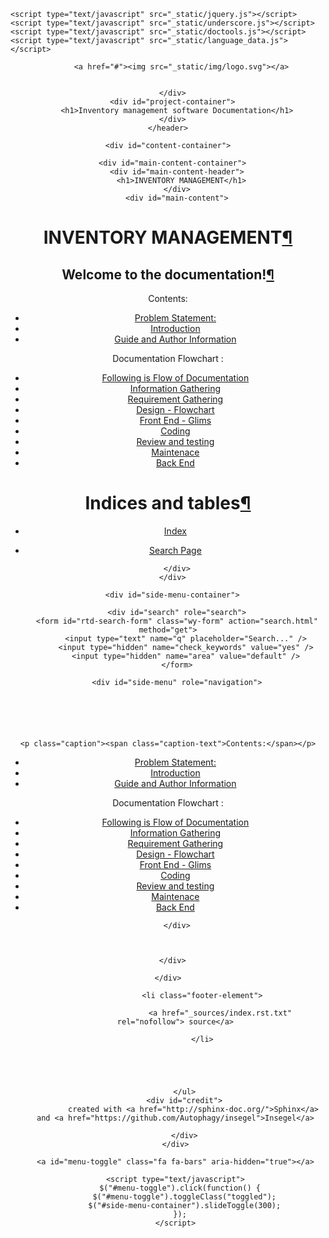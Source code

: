 
<!DOCTYPE html>
<head>
  <meta charset="utf-8">
  
  <meta name="viewport" content="width=device-width, initial-scale=1.0">
  <meta name="theme-color" content="#2D2D2D" />
  
  <title>Inventory management software :: INVENTORY MANAGEMENT</title>
  

  <link rel="icon" type="image/png" sizes="32x32" href="_static/img/favicon-32x32.png">
  <link rel="icon" type="image/png" sizes="16x16" href="_static/img/favicon-16x16.png">
        <link rel="index" title="Index"
              href="genindex.html"/>

  <link rel="stylesheet" href="_static/css/insegel.css"/>

  <script type="text/javascript">
    var DOCUMENTATION_OPTIONS = {
        URL_ROOT:'',
        VERSION:'',
        LANGUAGE:'None',
        COLLAPSE_INDEX:false,
        FILE_SUFFIX:'.html',
        HAS_SOURCE:  true,
        SOURCELINK_SUFFIX: '.txt'
    };
  </script>
    <script type="text/javascript" src="_static/jquery.js"></script>
    <script type="text/javascript" src="_static/underscore.js"></script>
    <script type="text/javascript" src="_static/doctools.js"></script>
    <script type="text/javascript" src="_static/language_data.js"></script>

  <script src="https://email.tl.fortawesome.com/c/eJxNjUEOgyAQAF8jR7Kw6wIHDh7sP1Cw2mgxgmn6-3JsMqc5zEQfE8dkxOY1KKMUOI3ACFKRJpSW2AAp7ontYIaxI6i7XPJVwyeVfCQ550Os3jLrGSNOLgbdAy6s0PBk2TFNjEbsfq31LB0OnX407pJa5v2faRadwSW63mn5KuLyR9j2tgx3zecanl-55R_-jjPs"></script>

</head>

<body>
  <div id="insegel-container">
    <header>
      <div id="logo-container">
          
          <a href="#"><img src="_static/img/logo.svg"></a>
          

      </div>
      <div id="project-container">
        <h1>Inventory management software Documentation</h1>
      </div>
    </header>

    <div id="content-container">

      <div id="main-content-container">
        <div id="main-content-header">
          <h1>INVENTORY MANAGEMENT</h1>
        </div>
        <div id="main-content">
          
  <div class="section" id="inventory-management">
<h1>INVENTORY MANAGEMENT<a class="headerlink" href="#inventory-management" title="Permalink to this headline">¶</a></h1>
<div class="section" id="welcome-to-the-documentation">
<h2>Welcome to the documentation!<a class="headerlink" href="#welcome-to-the-documentation" title="Permalink to this headline">¶</a></h2>
<div class="toctree-wrapper compound">
<p class="caption"><span class="caption-text">Contents:</span></p>
<ul>
<li class="toctree-l1"><a class="reference internal" href="Problem_statement.html">Problem Statement:</a></li>
<li class="toctree-l1"><a class="reference internal" href="Introduction.html">Introduction</a></li>
<li class="toctree-l1"><a class="reference internal" href="Author.html">Guide and Author Information</a></li>
</ul>
</div>
<div class="toctree-wrapper compound">
<p class="caption"><span class="caption-text">Documentation Flowchart  :</span></p>
<ul>
<li class="toctree-l1"><a class="reference internal" href="Index.html">Following is Flow of Documentation</a></li>
<li class="toctree-l1"><a class="reference internal" href="Stage1.html">Information Gathering</a></li>
<li class="toctree-l1"><a class="reference internal" href="Stage2.html">Requirement Gathering</a></li>
<li class="toctree-l1"><a class="reference internal" href="Stage3.html">Design - Flowchart</a></li>
<li class="toctree-l1"><a class="reference internal" href="Stage4.html">Front End - Glims</a></li>
<li class="toctree-l1"><a class="reference internal" href="Stage5.html">Coding</a></li>
<li class="toctree-l1"><a class="reference internal" href="Stage6.html">Review and testing</a></li>
<li class="toctree-l1"><a class="reference internal" href="Stage7.html">Maintenace</a></li>
<li class="toctree-l1"><a class="reference internal" href="Stage8.html">Back End</a></li>
</ul>
</div>
</div>
</div>
<div class="section" id="indices-and-tables">
<h1>Indices and tables<a class="headerlink" href="#indices-and-tables" title="Permalink to this headline">¶</a></h1>
<ul class="simple">
<li><p><a class="reference internal" href="genindex.html"><span class="std std-ref">Index</span></a></p></li>
<li><p><a class="reference internal" href="search.html"><span class="std std-ref">Search Page</span></a></p></li>
</ul>
</div>


        </div>
      </div>

      <div id="side-menu-container">

        <div id="search" role="search">
        <form id="rtd-search-form" class="wy-form" action="search.html" method="get">
            <input type="text" name="q" placeholder="Search..." />
            <input type="hidden" name="check_keywords" value="yes" />
            <input type="hidden" name="area" value="default" />
        </form>
</div>

        <div id="side-menu" role="navigation">

          
  
    
  
  
    <p class="caption"><span class="caption-text">Contents:</span></p>
<ul>
<li class="toctree-l1"><a class="reference internal" href="Problem_statement.html">Problem Statement:</a></li>
<li class="toctree-l1"><a class="reference internal" href="Introduction.html">Introduction</a></li>
<li class="toctree-l1"><a class="reference internal" href="Author.html">Guide and Author Information</a></li>
</ul>
<p class="caption"><span class="caption-text">Documentation Flowchart  :</span></p>
<ul>
<li class="toctree-l1"><a class="reference internal" href="Index.html">Following is Flow of Documentation</a></li>
<li class="toctree-l1"><a class="reference internal" href="Stage1.html">Information Gathering</a></li>
<li class="toctree-l1"><a class="reference internal" href="Stage2.html">Requirement Gathering</a></li>
<li class="toctree-l1"><a class="reference internal" href="Stage3.html">Design - Flowchart</a></li>
<li class="toctree-l1"><a class="reference internal" href="Stage4.html">Front End - Glims</a></li>
<li class="toctree-l1"><a class="reference internal" href="Stage5.html">Coding</a></li>
<li class="toctree-l1"><a class="reference internal" href="Stage6.html">Review and testing</a></li>
<li class="toctree-l1"><a class="reference internal" href="Stage7.html">Maintenace</a></li>
<li class="toctree-l1"><a class="reference internal" href="Stage8.html">Back End</a></li>
</ul>

  


        </div>

        

      </div>

    </div>

<footer>
    <div id="footer-info">
        <ul id="build-details">
            
                <li class="footer-element">
                    
                        <a href="_sources/index.rst.txt" rel="nofollow"> source</a>
                    
                </li>
            

            

            
        </ul>
        <div id="credit">
            created with <a href="http://sphinx-doc.org/">Sphinx</a> and <a href="https://github.com/Autophagy/insegel">Insegel</a>

        </div>
    </div>

    <a id="menu-toggle" class="fa fa-bars" aria-hidden="true"></a>

    <script type="text/javascript">
      $("#menu-toggle").click(function() {
        $("#menu-toggle").toggleClass("toggled");
        $("#side-menu-container").slideToggle(300);
      });
    </script>

</footer> 

</div>

</body>
</html>
